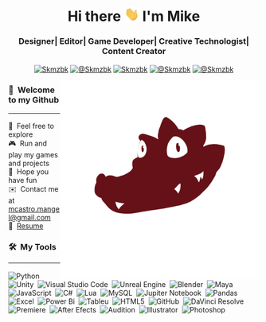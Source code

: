 <h1 align="center"> Hi there <img width="30px" src="https://github.com/Skmzbk/Skmzbk/blob/main/Assets/Hi.gif"> I'm Mike</h1>
<h3 font-size="20" align="center">Designer| Editor| Game Developer| Creative Technologist| Content Creator</h3>

<p align="center">
<a href="www.linkedin.com/in/mcastro-mangel" target="blank"><img align="center" src="https://img.shields.io/badge/LinkedIn-0077B5?style=for-the-badge&logo=linkedin&logoColor=white" alt="Skmzbk"/></a>
<a href = "mailto:mcastro.mangel@gmail.com" target="blank"><img align="center" src="https://img.shields.io/badge/Gmail-D14836?style=for-the-badge&logo=gmail&logoColor=white" alt="@Skmzbk"  /></a>
<a href="https://linktr.ee/Mike_04" target="blank"><img align="center" src="https://img.shields.io/badge/linktree-39E09B?style=for-the-badge&logo=linktree&logoColor=white" alt="Skmzbk"/></a>
<a href="https://www.youtube.com/@Esekodrilo" target="blank"><img align="center" src="https://img.shields.io/badge/YouTube-FF0000?style=for-the-badge&logo=youtube&logoColor=white" alt="@Skmzbk"  /></a>
<a href="https://www.tiktok.com/@esekodrilo" target="blank"><img align="center" src="https://img.shields.io/badge/TikTok-000000?style=for-the-badge&logo=tiktok&logoColor=white" alt="@Skmzbk" /></a>
</p>

<img alt="CrocoBlink" src="https://github.com/Skmzbk/Skmzbk/blob/main/Assets/Blink.gif?raw=true" align="right" width="400" height="400"/>


### 🐊 &nbsp;Welcome to my Github<hr>

🚀 &nbsp;Feel free to explore\
🎮 &nbsp;Run and play my games and projects\
🎲 &nbsp;Hope you have fun\
✉️ &nbsp;Contact me at mcastro.mangel@gmail.com\
📄 &nbsp;[Resume](https://drive.google.com/file/d/1uaO4Le6Fil2LkdqPHJFeU1aEV3Hlbc1c/view?usp=sharing)


### 🛠 &nbsp;My Tools<hr>

![Python](https://img.shields.io/badge/Python-14354C?style=flat&logo=python&logoColor=white)&nbsp;
![Unity](https://img.shields.io/badge/Unity-FFFFFF?style=flat&logo=unity&logoColor=black)&nbsp;
![Visual Studio Code](https://img.shields.io/badge/Visualstudio-purple)&nbsp;
![Unreal Engine](https://img.shields.io/badge/Unreal%20Engine-black?logo=unrealengine
)&nbsp;
![Blender](https://img.shields.io/badge/Blender-blue?logo=blender
)&nbsp;
![Maya](https://img.shields.io/badge/Maya-white?logo=autodeskmaya)&nbsp;
![JavaScript](https://img.shields.io/badge/JavaScript-F7DF1E?style=flat&logo=javascript&logoColor=black)&nbsp;
![C#](https://img.shields.io/badge/C%23-purple
)&nbsp;
![Lua](https://img.shields.io/badge/Lua-2C2D72?style=flat&logo=lua&logoColor=white)&nbsp;
![MySQL](https://img.shields.io/badge/MySQL-4479A1?style=flat&logo=mysql&logoColor=white)&nbsp;
![Jupiter Notebook](https://img.shields.io/badge/Jupiter%20Notebook-black?logo=jupyter
)&nbsp;
![Pandas](https://img.shields.io/badge/Pandas-purple?logo=pandas
)&nbsp;
![Excel](https://img.shields.io/badge/Excel-green
)&nbsp;
![Power Bi](https://img.shields.io/badge/Power%20Bi-orange
)&nbsp;
![Tableu](https://img.shields.io/badge/Tableu-blue
)&nbsp;
![HTML5](https://img.shields.io/badge/HTML5-E34F26?style=flat&logo=html5&logoColor=white)&nbsp;
![GitHub](https://img.shields.io/badge/GitHub-181717?style=flat&logo=github&logoColor=white)&nbsp;
![DaVinci Resolve](https://img.shields.io/badge/DaVinci%20Resolve-black?logo=davinciresolve
)&nbsp;
![Premiere](https://img.shields.io/badge/Premiere-purple
)&nbsp;
![After Efects](https://img.shields.io/badge/After%20Effects-purple)&nbsp;
![Audition](https://img.shields.io/badge/Audition-lightblue
)&nbsp;
![Illustrator](https://img.shields.io/badge/Ilustrator-darkorange
)&nbsp;
![Photoshop](https://img.shields.io/badge/photoshop-blue
)&nbsp;
